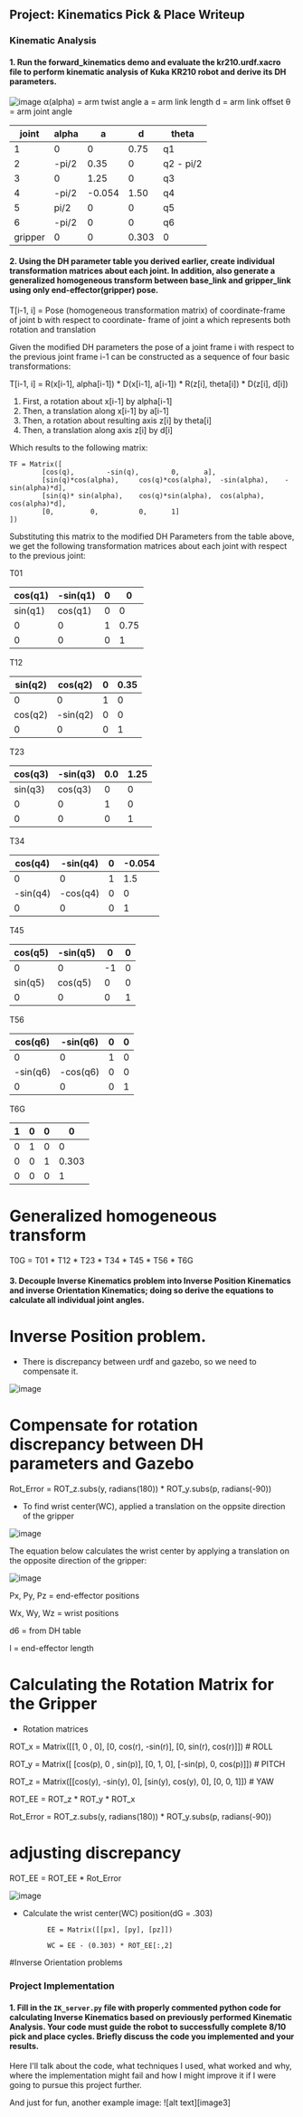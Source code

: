 ## Project: Kinematics Pick & Place Writeup

### Kinematic Analysis
#### 1. Run the forward_kinematics demo and evaluate the kr210.urdf.xacro file to perform kinematic analysis of Kuka KR210 robot and derive its DH parameters.

![image](DHparameters.png)
α(alpha) = arm twist angle
a = arm link length
d = arm link offset
θ = arm joint angle


joint | alpha | a | d | theta
--- | --- | --- | --- | ---
1 | 0       | 0     | 0.75  | q1
2 | -pi/2   | 0.35  | 0     | q2 - pi/2
3 |  0      | 1.25  | 0     | q3
4 | -pi/2   |-0.054 | 1.50  | q4
5 |  pi/2   | 0     | 0     | q5
6 | -pi/2   | 0     | 0     | q6
gripper | 0 | 0     | 0.303 | 0

#### 2. Using the DH parameter table you derived earlier, create individual transformation matrices about each joint. In addition, also generate a generalized homogeneous transform between base_link and gripper_link using only end-effector(gripper) pose.

T[i-1, i] = Pose (homogeneous transformation matrix) of coordinate-frame of joint b with respect to
coordinate- frame of joint a which represents both rotation and translation

Given the modified DH parameters the pose of a joint frame i with respect to the previous joint frame i-1 can be constructed as a sequence of four basic transformations:

T[i-1, i]  = R(x[i-1], alpha[i-1]) * D(x[i-1], a[i-1]) * R(z[i], theta[i]) * D(z[i], d[i])
1. First, a rotation about x[i-1] by alpha[i-1]
2. Then, a translation along x[i-1] by a[i-1]
3. Then, a rotation about resulting axis z[i] by theta[i]
4. Then, a translation along axis z[i] by d[i]

Which results to the following matrix:

    TF = Matrix([
            [cos(q), 		-sin(q), 		0, 		a],
    		[sin(q)*cos(alpha), 	cos(q)*cos(alpha), 	-sin(alpha), 	-sin(alpha)*d],
    		[sin(q)* sin(alpha), 	cos(q)*sin(alpha), 	cos(alpha), 	cos(alpha)*d],
    		[0,			0,			0,		1]
    ])
    

Substituting this matrix to the modified DH Parameters from the table above, we get the following transformation matrices about each joint with respect to the previous joint:

T01


cos(q1) | -sin(q1) | 0 | 0  
--- | --- | --- | ---
sin(q1) | cos(q1)|0 | 0     
0 | 0  | 1 |  0.75
0 |  0      | 0  | 1 


T12

sin(q2) |cos(q2) |0 |0.35 
--- | --- | --- | --- 
0 |0 |1 |0 
cos(q2) |-sin(q2)|0 |0 
0 |0 |0 |1 

T23

cos(q3) |-sin(q3)|0.0 |1.25 
--- | --- | --- | --- 
sin(q3) |cos(q3) |0 |0 
0 |0 |1 |0 
0 |0 |0 |1

T34

cos(q4) |-sin(q4)|0 |-0.054 
--- | --- | --- | --- 
0 |0 |1 |1.5 
-sin(q4)|-cos(q4)|0 |0 
0 |0 |0 |1 

T45

cos(q5) |-sin(q5)|0 |0 
--- | --- | --- | --- 
0 |0 |-1 |0 
sin(q5) |cos(q5) |0 |0 
0 |0 |0 |1 

T56

cos(q6) |-sin(q6)|0 |0 
--- | --- | --- | --- 
0 |0 |1 |0 
-sin(q6)|-cos(q6)|0 |0 
0 |0 |0 |1 

T6G

1 |0 |0 |0 
--- | --- | --- | --- 
0 |1 |0 |0 
0 |0 |1 |0.303 
0 |0 |0 |1 


# Generalized homogeneous transform
T0G = T01 * T12 * T23 * T34 * T45 * T56 * T6G



#### 3. Decouple Inverse Kinematics problem into Inverse Position Kinematics and inverse Orientation Kinematics; doing so derive the equations to calculate all individual joint angles.
 
# Inverse Position problem.
 

- There is discrepancy between urdf and gazebo, so we need to compensate it.

![image](discrepency.png)

# Compensate for rotation discrepancy between DH parameters and Gazebo

Rot_Error = ROT_z.subs(y, radians(180)) * ROT_y.subs(p, radians(-90))

- To find wrist center(WC), applied a translation on the oppsite direction of the gripper

![image](GripperFrame.png)

The equation below calculates the wrist center by applying a translation on the opposite direction of the gripper:

![image](GripperFunction.png)

Px, Py, Pz = end-effector positions

Wx, Wy, Wz = wrist positions

d6 = from DH table

l = end-effector length


# Calculating the Rotation Matrix for the Gripper
- Rotation matrices

ROT_x = Matrix([[1, 0 , 0],
    [0, cos(r), -sin(r)],
	[0, sin(r), cos(r)]]) # ROLL

ROT_y = Matrix([
    [cos(p), 	0 , 	sin(p)],
    [0, 		1, 	0],
	[-sin(p), 	0, 	cos(p)]]) # PITCH

ROT_z = Matrix([[cos(y), -sin(y), 0],
    [sin(y), cos(y), 0],
    [0, 0, 1]]) # YAW

ROT_EE = ROT_z * ROT_y * ROT_x

Rot_Error = ROT_z.subs(y, radians(180)) * ROT_y.subs(p, radians(-90))

# adjusting discrepancy
ROT_EE = ROT_EE * Rot_Error


![image](WcFunction.png)

- Calculate the wrist center(WC) position(dG = .303)

            EE = Matrix([[px], [py], [pz]])

            WC = EE - (0.303) * ROT_EE[:,2]



#Inverse Orientation problems




### Project Implementation

#### 1. Fill in the `IK_server.py` file with properly commented python code for calculating Inverse Kinematics based on previously performed Kinematic Analysis. Your code must guide the robot to successfully complete 8/10 pick and place cycles. Briefly discuss the code you implemented and your results. 


Here I'll talk about the code, what techniques I used, what worked and why, where the implementation might fail and how I might improve it if I were going to pursue this project further.  


And just for fun, another example image:
![alt text][image3]


